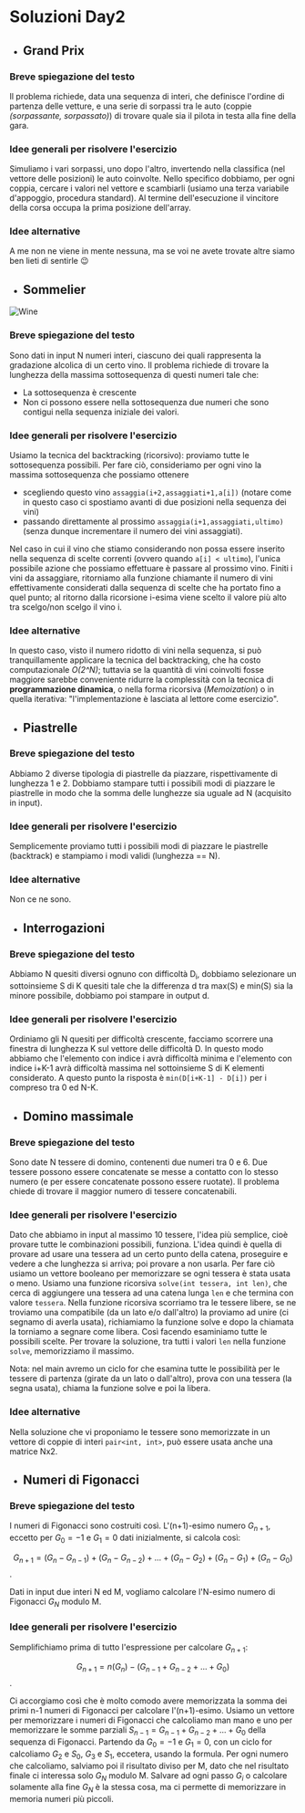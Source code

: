 # Soluzioni Day2

* ## Grand Prix
### Breve spiegazione del testo
Il problema richiede, data una sequenza di interi, che definisce l'ordine di partenza delle vetture, e una serie di sorpassi tra le auto (coppie _(sorpassante, sorpassato)_) di trovare quale sia il pilota in testa alla fine della gara.

### Idee generali per risolvere l'esercizio
Simuliamo i vari sorpassi, uno dopo l'altro, invertendo nella classifica (nel vettore delle posizioni) le auto coinvolte. Nello specifico dobbiamo, per ogni coppia, cercare i valori nel vettore e scambiarli (usiamo una terza variabile d'appoggio, procedura standard). Al termine dell'esecuzione il vincitore della corsa occupa la prima posizione dell'array.

### Idee alternative
A me non ne viene in mente nessuna, ma se voi ne avete trovate altre siamo ben lieti di sentirle :wink:

* ## Sommelier
![Wine](https://i.pinimg.com/originals/c0/ef/1b/c0ef1ba1c53b3cc1dc07d63dafa68ad0.jpg)
### Breve spiegazione del testo
Sono dati in input N numeri interi, ciascuno dei quali rappresenta la gradazione alcolica di un certo vino. Il problema richiede di trovare la lunghezza della massima sottosequenza di questi numeri tale che:
* La sottosequenza è crescente
* Non ci possono essere nella sottosequenza due numeri che sono contigui nella sequenza iniziale dei valori.

### Idee generali per risolvere l'esercizio
Usiamo la tecnica del backtracking (ricorsivo): proviamo tutte le sottosequenza possibili. Per fare ciò, consideriamo per ogni vino la massima sottosequenza che possiamo ottenere
* scegliendo questo vino ```assaggia(i+2,assaggiati+1,a[i])``` (notare come in questo caso ci spostiamo avanti di due posizioni nella sequenza dei vini)
* passando direttamente al prossimo ```assaggia(i+1,assaggiati,ultimo)``` (senza dunque incrementare il numero dei vini assaggiati).

Nel caso in cui il vino che stiamo considerando non possa essere inserito nella sequenza di scelte correnti (ovvero quando ```a[i] < ultimo```), l'unica possibile azione che possiamo effettuare è passare al prossimo vino. Finiti i vini da assaggiare, ritorniamo alla funzione chiamante il numero di vini effettivamente considerati dalla sequenza di scelte che ha portato fino a quel punto; al ritorno dalla ricorsione i-esima viene scelto il valore più alto tra scelgo/non scelgo il vino i.

### Idee alternative
In questo caso, visto il numero ridotto di vini nella sequenza, si può tranquillamente applicare la tecnica del backtracking, che ha costo computazionale _O(2^N)_; tuttavia se la quantità di vini coinvolti fosse maggiore sarebbe conveniente ridurre la complessità con la tecnica di __programmazione dinamica__, o nella forma ricorsiva (_Memoization_) o in quella iterativa: "l'implementazione è lasciata al lettore come esercizio".

* ## Piastrelle
### Breve spiegazione del testo
Abbiamo 2 diverse tipologia di piastrelle da piazzare, rispettivamente di lunghezza 1 e 2. Dobbiamo stampare tutti i possibili modi di piazzare le piastrelle in modo che la somma delle lunghezze sia uguale ad N (acquisito in input).

### Idee generali per risolvere l'esercizio
Semplicemente proviamo tutti i possibili modi di piazzare le piastrelle (backtrack) e stampiamo i modi validi (lunghezza == N).

### Idee alternative
Non ce ne sono.

* ## Interrogazioni
### Breve spiegazione del testo
Abbiamo N quesiti diversi ognuno con difficoltà D<sub>i</sub>, dobbiamo selezionare un sottoinsieme S di K quesiti tale che la differenza d tra max(S) e min(S) sia la minore possibile, dobbiamo poi stampare in output d.

### Idee generali per risolvere l'esercizio
Ordiniamo gli N quesiti per difficoltà crescente, facciamo scorrere una finestra di lunghezza K sul vettore delle difficoltà D. In questo modo abbiamo che l'elemento con indice i avrà difficoltà minima e l'elemento con indice i+K-1 avrà difficoltà massima nel sottoinsieme S di K elementi considerato. A questo punto la risposta è ```min(D[i+K-1] - D[i])``` per i compreso tra 0 ed N-K.


* ## Domino massimale
### Breve spiegazione del testo
Sono date N tessere di domino, contenenti due numeri tra 0 e 6. Due tessere possono essere concatenate se messe a contatto con lo stesso numero (e per essere concatenate possono essere ruotate). Il problema chiede di trovare il maggior numero di tessere concatenabili. 

### Idee generali per risolvere l'esercizio
Dato che abbiamo in input al massimo 10 tessere, l'idea più semplice, cioè provare tutte le combinazioni possibili, funziona. L'idea quindi è quella di provare ad usare una tessera ad un certo punto della catena, proseguire e vedere a che lunghezza si arriva; poi provare a non usarla. Per fare ciò usiamo un vettore booleano per memorizzare se ogni tessera è stata usata o meno. Usiamo una funzione ricorsiva ```solve(int tessera, int len)```, che cerca di aggiungere una tessera ad una catena lunga ```len``` e che termina con valore ```tessera```. Nella funzione ricorsiva scorriamo tra le tessere libere, se ne troviamo una compatibile (da un lato e/o dall'altro) la proviamo ad unire (ci segnamo di averla usata), richiamiamo la funzione solve e dopo la chiamata la torniamo a segnare come libera. Così facendo esaminiamo tutte le possibili scelte. Per trovare la soluzione, tra tutti i valori ```len``` nella funzione ```solve```, memorizziamo il massimo.

Nota: nel main avremo un ciclo for che esamina tutte le possibilità per le tessere di partenza (girate da un lato o dall'altro), prova con una tessera (la segna usata), chiama la funzione solve e poi la libera.

### Idee alternative
Nella soluzione che vi proponiamo le tessere sono memorizzate in un vettore di coppie di interi ```pair<int, int>```, può essere usata anche una matrice Nx2.


* ## Numeri di Figonacci
### Breve spiegazione del testo
I numeri di Figonacci sono costruiti così. L'(n+1)-esimo numero $G_{n+1}$, eccetto per $G_0 = −1$ e $G_1 = 0$ dati inizialmente, si calcola così:

$$ G_{n+1} = (G_n − G_{n−1}) + (G_n − G_{n−2}) + . . . + (G_n − G_2) + (G_n − G_1) + (G_n − G_0) $$. 

Dati in input due interi N ed M, vogliamo calcolare l'N-esimo numero di Figonacci $G_N$ modulo M.


### Idee generali per risolvere l'esercizio
Semplifichiamo prima di tutto l'espressione per calcolare $G_{n+1}$:

$$G_{n+1} = n(G_n) − (G_{n−1}+G_{n−2}+...+G_0)$$. 

Ci accorgiamo così che è molto comodo avere memorizzata la somma dei primi n-1 numeri di Figonacci per calcolare l'(n+1)-esimo. Usiamo un vettore per memorizzare i numeri di Figonacci che calcoliamo man mano e uno per memorizzare le somme parziali $S_{n-1} = G_{n−1}+G_{n−2}+...+G_0$ della sequenza di Figonacci. Partendo da $G_0 = −1$ e $G_1 = 0$, con un ciclo for calcoliamo $G_2$ e $S_0$, $G_3$ e $S_1$, eccetera, usando la formula. Per ogni numero che calcoliamo, salviamo poi il risultato diviso per M, dato che nel risultato finale ci interessa solo $G_N$ modulo M. Salvare ad ogni passo $G_i%M$ o calcolare solamente alla fine $G_N%M$ è la stessa cosa, ma ci permette di memorizzare in memoria numeri più piccoli.

